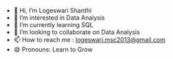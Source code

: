 - 👋 Hi, I’m Logeswari Shanthi
- 👀 I’m interested in Data Analysis
- 🌱 I’m currently learning SQL
- 💞️ I’m looking to collaborate on Data Analysis
- 📫 How to reach me : logeswari.msc2013@gmail.com
- 😄 Pronouns: Learn to Grow
  

<!---
Lokayel/Lokayel is a ✨ special ✨ repository because its `README.md` (this file) appears on your GitHub profile.
You can click the Preview link to take a look at your changes.
--->
